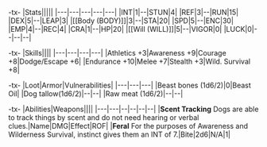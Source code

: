 -tx-
|Stats|||||
|---|---|---|---|---|
|INT|1|--|STUN|4|
|REF|3|--|RUN|15|
|DEX|5|--|LEAP|3|
|[[Body (BODY)]]|3|--|STA|20|
|SPD|5|--|ENC|30|
|EMP|4|--|REC|4|
|CRA|1|--|HP|20|
|[[Will (WILL)]]|5|--|VIGOR|0|
|LUCK|0|--|--|--|

-tx-
|Skills||||
|---|---|---|---|
|Athletics +3|Awareness +9|Courage +8|Dodge/Escape +6|
|Endurance +10|Melee +7|Stealth +3|Wild. Survival +8|

-tx-
|Loot|Armor|Vulnerabilities|
|---|---|---|
|Beast bones (1d6/2)|0|Beast Oil|
|Dog tallow(1d6/2)|--|--|
|Raw meat (1d6/2)|--|--|

-tx-
|Abilities|Weapons||||
|---|---|--|--|--|--|
|**Scent Tracking** Dogs are able to track things by scent and do not need hearing or verbal clues.|Name|DMG|Effect|ROF|
|**Feral** For the purposes of Awareness and Wilderness Survival, instinct gives them an INT of 7.|Bite|2d6|N/A|1|
